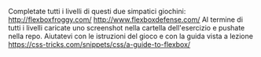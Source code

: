 Completate tutti i livelli di questi due simpatici giochini:
http://flexboxfroggy.com/
http://www.flexboxdefense.com/
Al termine di tutti i livelli caricate uno screenshot nella cartella dell'esercizio e pushate nella repo.
Aiutatevi con le istruzioni del gioco e con la guida vista a lezione
https://css-tricks.com/snippets/css/a-guide-to-flexbox/